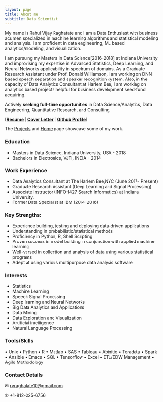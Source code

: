 ```yaml
---
layout: page
title: About me
subtitle: Data Scientist
---
```


My name is Rahul Vijay Raghatate and I am a Data Enthusiast with business acumen specialized in machine learning algorithms and statistical modeling and analysis. I am proficient in data engineering, ML based analytics/modeling, and visualization. 

I am pursuing my Masters in Data Science[2016-2018] at Indiana University and improvising my expertise in Advanced Statistics, Deep Learning, and Neural Networks applicability in spectrum of domains. As a Graduate Research Assistant under Prof. Donald Williamson, I am working on DNN based speech separation and speaker recognition system. Also, in the capacity of Data Analytics Consultant at Harlem Bee, I am working on analytics based projects helpful for business development seed-fund acquiring.

Actively **seeking full-time opportunities** in Data Science/Analytics, Data Engineering, Quantitative Research, and Consulting.


[**[Resume](https://drive.google.com/open?id=0B2K6NkS5WwfraVJzaGV2dE95LXM)**  | **[Cover Letter](https://drive.google.com/open?id=13_fvlnnSzdc4DHD7W30fwsg9By6JIeSL)** | **[Github Profile](https://github.com/rahulraghatate)**]

The [Projects](https://rahulraghatate.github.io/projects/) and [Home](https://rahulraghatate.github.io/) page showcase some of my work.



### Education

- Masters in Data Science, Indiana University, USA - 2018
- Bachelors in Electronics, VJTI, INDIA - 2014

### Work Experience

- Data Analytics Consultant at The Harlem Bee,NYC (June 2017- Present)
- Graduate Research Assistant (Deep Learning and Signal Processing)
- Associate Instructor (INFO-I427 Search Informatics) at Indiana University.
- Former Data Specialist at IBM (2014-2016) 

### Key Strengths:

- Experience building, testing and deploying data-driven applications
-	Understanding in probabilistic/statistical methods
-	Proficiency in Python, R, Shell Scripting
-	Proven success in model building in conjunction with applied machine learning
- Well-versed in collection and analysis of data using various statistical programs
- Adept at using various multipurpose data analysis software

### Interests

- Statistics
- Machine Learning
- Speech Signal Processing
- Deep learning and Neural Networks
- Big Data Analytics and Applications
- Data Mining
- Data Exploration and Visualization
- Artificial Intelligence
- Natural Language Processing

### Tools/Skills

• Unix • Python • R • Matlab • SAS • Tableau • Abinitio • Teradata • Spark • Ansible • Emacs • SQL • Tensorflow • Excel • ETL/EDW Management • Agile Methodology 

### Contact Details

✉ rvraghatate10@gmail.com

✆ +1-812-325-6756
